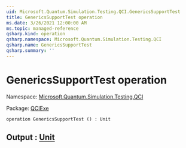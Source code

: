 ```yaml
---
uid: Microsoft.Quantum.Simulation.Testing.QCI.GenericsSupportTest
title: GenericsSupportTest operation
ms.date: 3/26/2021 12:00:00 AM
ms.topic: managed-reference
qsharp.kind: operation
qsharp.namespace: Microsoft.Quantum.Simulation.Testing.QCI
qsharp.name: GenericsSupportTest
qsharp.summary: ''
---
```


# GenericsSupportTest operation

Namespace: [Microsoft.Quantum.Simulation.Testing.QCI](xref:Microsoft.Quantum.Simulation.Testing.QCI)

Package: [QCIExe](https://nuget.org/packages/QCIExe)




```qsharp
operation GenericsSupportTest () : Unit
```


## Output : [Unit](xref:microsoft.quantum.lang-ref.unit)

